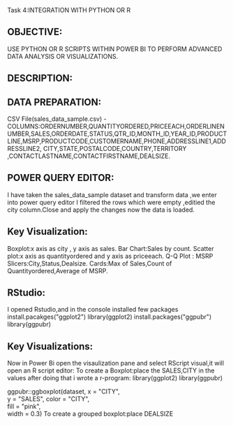 Task 4:INTEGRATION WITH PYTHON OR R
## OBJECTIVE:
USE PYTHON OR R SCRIPTS WITHIN POWER BI TO PERFORM ADVANCED DATA ANALYSIS OR VISUALIZATIONS.
## DESCRIPTION:
## DATA PREPARATION:
CSV File(sales_data_sample.csv)
-COLUMNS:ORDERNUMBER,QUANTITYORDERED,PRICEEACH,ORDERLINENUMBER,SALES,ORDERDATE,STATUS,QTR_ID,MONTH_ID,YEAR_ID,PRODUCTLINE,MSRP,PRODUCTCODE,CUSTOMERNAME,PHONE,ADDRESSLINE1,ADDRESSLINE2,
CITY,STATE,POSTALCODE,COUNTRY,TERRITORY	,CONTACTLASTNAME,CONTACTFIRSTNAME,DEALSIZE.
## POWER QUERY EDITOR:
I have taken the sales_data_sample dataset and transform data ,we enter into power query editor I filtered the rows which were empty ,editied the city column.Close and apply 
the changes now the data is loaded.
## Key Visualization:
Boxplot:x axis as city , y axis as sales.
Bar Chart:Sales by count.
Scatter plot:x axis as quantityordered and y axis as priceeach.
Q-Q Plot : MSRP
Slicers:City,Status,Dealsize.
Cards:Max of Sales,Count of Quantityordered,Average of MSRP.
## RStudio:
I opened Rstudio,and in the console installed few packages
install.pacakges("ggplot2")
library(ggplot2)
install.packages("ggpubr")
library(ggpubr)
## Key Visualizations:
Now in Power Bi open the visaulization pane and select RScript visual,it will open an R script editor:
To create a Boxplot:place the SALES,CITY in the values after doing that i wrote a r-program:
library(ggplot2)
library(ggpubr)

ggpubr::ggboxplot(dataset, 
                  x = "CITY",          
                  y = "SALES",
                  color = "CITY",      
                  fill = "pink",       
                  width = 0.3)
To create a grouped boxplot:place DEALSIZE
